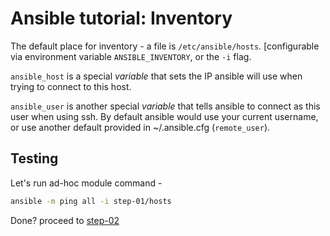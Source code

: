 # Ansible tutorial: Inventory

The default place for inventory - a file is  `/etc/ansible/hosts`. 
[configurable via environment variable `ANSIBLE_INVENTORY`, or the `-i` flag.

`ansible_host` is a special _variable_ that sets the IP ansible will use when
trying to connect to this host. 

`ansible_user` is another special _variable_ that tells ansible to
connect as this user when using ssh. By default ansible would use your
current username, or use another default provided in ~/.ansible.cfg
(`remote_user`).

## Testing

Let's run ad-hoc module command - 

```bash
ansible -m ping all -i step-01/hosts
```

Done? proceed to [step-02](./step-02/README.md)